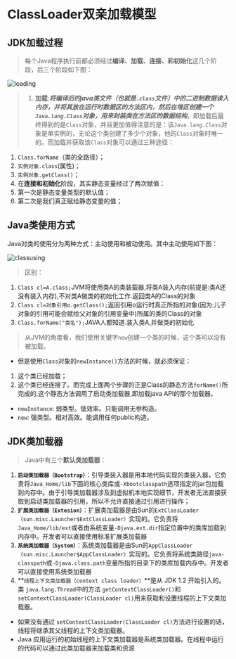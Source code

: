 # ClassLoader双亲加载模型

## JDK加载过程

>每个Java程序执行前都必须经过**编译、加载、连接、和初始化**这几个阶段，后三个阶段如下图：

![loading](/images/loading.png)

>1. **加载**:***将编译后的java类文件（也就是`.class`文件）中的二进制数据读入内存，并将其放在运行时数据区的方法区内，然后在堆区创建一个`Java.lang.Class`对象，用来封装类在方法区的数据结构***。即加载后最终得到的是`Class`对象，并且更加值得注意的是：该`Java.lang.Class`对象是单实例的，无论这个类创建了多少个对象，他的`Class`对象时唯一的。而加载并获取该`Class`对象可以通过三种途径：
  1. `Class.forName`（类的全路径）；
  2. `实例对象.class`(属性)；
  3. `实例对象.getClass()`；
2. 在**连接和初始化**阶段，其实静态变量经过了两次赋值：
  1. 第一次是静态变量类型的默认值；
  2. 第二次是我们真正赋给静态变量的值；

## Java类使用方式

Java对类的使用分为两种方式：主动使用和被动使用。其中主动使用如下图：

![classusing](/images/classusing.png)

>区别：
  1. `Class cl=A.class;`JVM将使用类A的类装载器,将类A装入内存(前提是:类A还没有装入内存),不对类A做类的初始化工作.返回类A的Class的对象
  2. `Class cl=对象引用o.getClass();`返回引用o运行时真正所指的对象(因为:儿子对象的引用可能会赋给父对象的引用变量中)所属的类的Class的对象 
  3. `Class.forName("类名");`JAVA人都知道.装入类A,并做类的初始化


>从JVM的角度看，我们使用关键字`new`创建一个类的时候，这个类可以没有被加载。
* 但是使用`Class`对象的`newInstance()`方法的时候，就必须保证：
1. 这个类已经加载；
2. 这个类已经连接了。而完成上面两个步骤的正是Class的静态方法`forName()`所完成的,这个静态方法调用了启动类加载器,即加载java API的那个加载器。 
  * `newInstance`: 弱类型。低效率。只能调用无参构造。 
  * `new`: 强类型。相对高效。能调用任何public构造。

## JDK类加载器

>Java中有三个**默认类加载器**：
1. **`启动类加载器（Bootstrap）`**：引导类装入器是用本地代码实现的类装入器，它负责将`Java_Home/lib`下面的核心类库或`-Xbootclasspath`选项指定的jar包加载到内存中。由于引导类加载器涉及到虚拟机本地实现细节，开发者无法直接获取到启动类加载器的引用，所以不允许直接通过引用进行操作；
2. **`扩展类加载器（Extesion）`**：扩展类加载器是由Sun的`ExtClassLoader（sun.misc.Launcher$ExtClassLoader）`实现的。它负责将`Java_Home/lib/ext`或者由系统变量`-Djava.ext.dir`指定位置中的类库加载到内存中。开发者可以直接使用标准扩展类加载器
3. **`系统类加载器（System）`**：系统类加载器是由Sun的`AppClassLoader（sun.misc.Launcher$AppClassLoader）`实现的。它负责将系统类路径`java-classpath`或`-Djava.class.path`变量所指的目录下的类库加载内存中。开发者可以直接使用系统类加载器
4. **`线程上下文类加载器（context class loader）`**是从 JDK 1.2 开始引入的。类 `java.lang.Thread`中的方法 `getContextClassLoader()`和 `setContextClassLoader(ClassLoader cl)`用来获取和设置线程的上下文类加载器。
  * 如果没有通过 `setContextClassLoader(ClassLoader cl)`方法进行设置的话，线程将继承其父线程的上下文类加载器。
  * Java 应用运行的初始线程的上下文类加载器是系统类加载器。在线程中运行的代码可以通过此类加载器来加载类和资源